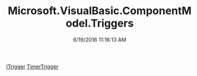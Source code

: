 ﻿---
title: Microsoft.VisualBasic.ComponentModel.Triggers
date: 6/19/2016 11:16:13 AM
---

[ITrigger](T-Microsoft.VisualBasic.ComponentModel.Triggers.ITrigger.html)
[TimerTrigger](T-Microsoft.VisualBasic.ComponentModel.Triggers.TimerTrigger.html)
